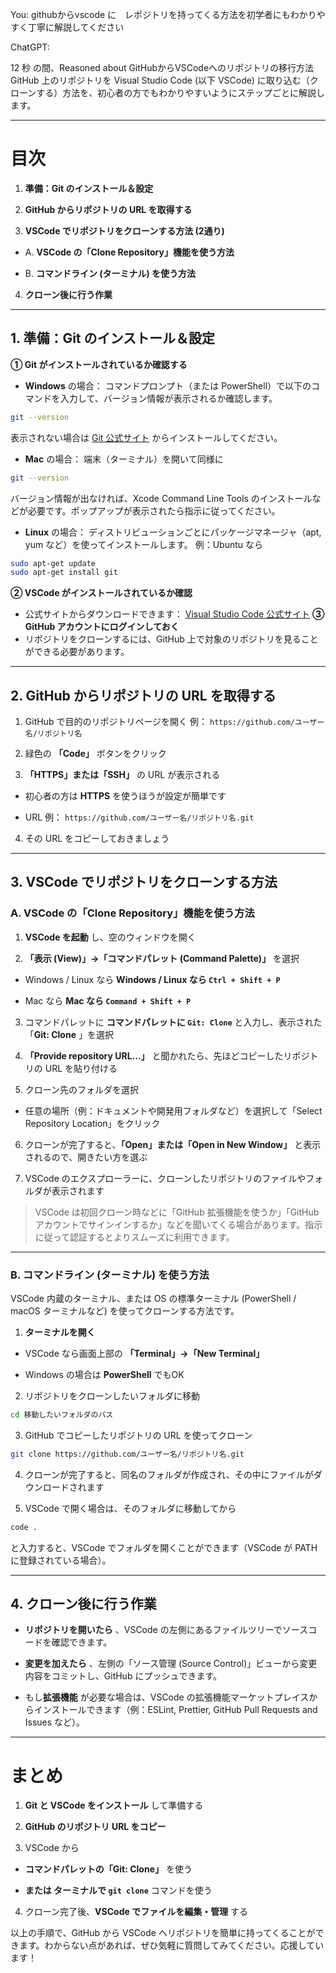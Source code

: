 You: 
githubからvscode に　レポジトリを持ってくる方法を初学者にもわかりやすく丁寧に解説してください

ChatGPT: 

12 秒 の間、Reasoned about GitHubからVSCodeへのリポジトリの移行方法
GitHub 上のリポジトリを Visual Studio Code (以下 VSCode) に取り込む（クローンする）方法を、初心者の方でもわかりやすいようにステップごとに解説します。


---


# 目次 
 
1. **準備：Git のインストール＆設定**
 
2. **GitHub からリポジトリの URL を取得する**
 
3. **VSCode でリポジトリをクローンする方法 (2通り)**  
  - A. **VSCode の「Clone Repository」機能を使う方法**
 
  - B. **コマンドライン (ターミナル) を使う方法**
 
4. **クローン後に行う作業**


---


## 1. 準備：Git のインストール＆設定 
**① Git がインストールされているか確認する**  
- **Windows**  の場合：
コマンドプロンプト（または PowerShell）で以下のコマンドを入力して、バージョン情報が表示されるか確認します。

```bash
git --version
```
表示されない場合は [Git 公式サイト](https://git-scm.com/download/win)  からインストールしてください。
 
- **Mac**  の場合：
端末（ターミナル）を開いて同様に

```bash
git --version
```

バージョン情報が出なければ、Xcode Command Line Tools のインストールなどが必要です。ポップアップが表示されたら指示に従ってください。
 
- **Linux**  の場合：
ディストリビューションごとにパッケージマネージャ（apt, yum など）を使ってインストールします。
例：Ubuntu なら

```bash
sudo apt-get update
sudo apt-get install git
```
**② VSCode がインストールされているか確認**  
- 公式サイトからダウンロードできます：
[Visual Studio Code 公式サイト](https://code.visualstudio.com/)
**③ GitHub アカウントにログインしておく** 
- リポジトリをクローンするには、GitHub 上で対象のリポジトリを見ることができる必要があります。


---


## 2. GitHub からリポジトリの URL を取得する 
 
1. GitHub で目的のリポジトリページを開く
例： `https://github.com/ユーザー名/リポジトリ名`
 
2. 緑色の **「Code」**  ボタンをクリック
 
3. **「HTTPS」または「SSH」**  の URL が表示される 
  - 初心者の方は **HTTPS**  を使うほうが設定が簡単です
 
  - URL 例： `https://github.com/ユーザー名/リポジトリ名.git`

4. その URL をコピーしておきましょう


---


## 3. VSCode でリポジトリをクローンする方法 

### A. VSCode の「Clone Repository」機能を使う方法 
 
1. **VSCode を起動**  し、空のウィンドウを開く
 
2. **「表示 (View)」→「コマンドパレット (Command Palette)」**  を選択 
  - Windows / Linux なら **Windows / Linux なら `Ctrl + Shift + P`**
 
  - Mac なら **Mac なら `Command + Shift + P`**
 
3. コマンドパレットに **コマンドパレットに `Git: Clone`**  と入力し、表示された「**Git: Clone** 」を選択
 
4. **「Provide repository URL...」**  と聞かれたら、先ほどコピーしたリポジトリの URL を貼り付ける
 
5. クローン先のフォルダを選択
  - 任意の場所（例：ドキュメントや開発用フォルダなど）を選択して「Select Repository Location」をクリック
 
6. クローンが完了すると、**「Open」または「Open in New Window」**  と表示されるので、開きたい方を選ぶ

7. VSCode のエクスプローラーに、クローンしたリポジトリのファイルやフォルダが表示されます

> VSCode は初回クローン時などに「GitHub 拡張機能を使うか」「GitHub アカウントでサインインするか」などを聞いてくる場合があります。指示に従って認証するとよりスムーズに利用できます。

---


### B. コマンドライン (ターミナル) を使う方法 

VSCode 内蔵のターミナル、または OS の標準ターミナル (PowerShell / macOS ターミナルなど) を使ってクローンする方法です。
 
1. **ターミナルを開く**  
  - VSCode なら画面上部の **「Terminal」→「New Terminal」**
 
  - Windows の場合は **PowerShell**  でもOK
 
2. リポジトリをクローンしたいフォルダに移動

```bash
cd 移動したいフォルダのパス
```
 
3. GitHub でコピーしたリポジトリの URL を使ってクローン

```bash
git clone https://github.com/ユーザー名/リポジトリ名.git
```

4. クローンが完了すると、同名のフォルダが作成され、その中にファイルがダウンロードされます
 
5. VSCode で開く場合は、そのフォルダに移動してから

```bash
code .
```
と入力すると、VSCode でフォルダを開くことができます（VSCode が PATH に登録されている場合）。


---


## 4. クローン後に行う作業 
 
- **リポジトリを開いたら** 、VSCode の左側にあるファイルツリーでソースコードを確認できます。
 
- **変更を加えたら** 、左側の「ソース管理 (Source Control)」ビューから変更内容をコミットし、GitHub にプッシュできます。
 
- もし**拡張機能** が必要な場合は、VSCode の拡張機能マーケットプレイスからインストールできます（例：ESLint, Prettier, GitHub Pull Requests and Issues など）。


---


# まとめ 
 
1. **Git と VSCode をインストール**  して準備する
 
2. **GitHub のリポジトリ URL をコピー**
 
3. VSCode から 
  - **コマンドパレットの「Git: Clone」**  を使う
 
  - **または ターミナルで `git clone`**  コマンドを使う
 
4. クローン完了後、**VSCode でファイルを編集・管理**  する

以上の手順で、GitHub から VSCode へリポジトリを簡単に持ってくることができます。わからない点があれば、ぜひ気軽に質問してみてください。応援しています！
